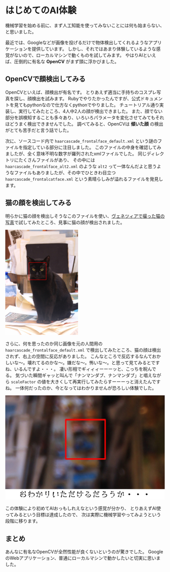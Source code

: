 # はじめてのAI体験

機械学習を始める前に、まず人工知能を使ってみないことには何も始まらない、と思いました。

最近では、Googleなどが画像を投げるだけで物体検出してくれるようなアプリケーションを提供しています。
しかし、それではあまり体験しているような感覚がないので、ローカルマシンで動くものを試してみます。
やはりAIといえば、圧倒的に有名な **OpenCV** がまず頭に浮かびました。


## OpenCVで顔検出してみる

OpenCVといえば、顔検出が有名です。
とりあえず適当に手持ちのコスプレ写真を探し、顔検出を試みます。
Rubyでやりたかったんですが、公式ドキュメントを見てもpythonなので仕方なくpythonでやりました。
チュートリアル通り実装し、実行してみたところ、4人中2人の顔が検出できました。
また、顔でない部分を誤検知することも多々あり、いろいろパラメータを変化させてみてもそれほどうまく検出できませんでした。
調べてみると、OpenCVは **傾いた顔** の検出がとても苦手だと言う話でした。

次に、ソースコード内で `haarcascade_frontalface_default.xml` という謎のファイルを指定している部分に注目しました。
このファイルの中身を確認してみましたが、全く意味不明な数字が羅列されたxmlファイルでした。
同じディレクトリにたくさんファイルがあり、 その中には `haarcascade_frontalface_alt2.xml` のような `alt2` って一体なんだよと思うようなファイルもありましたが、その中でひときわ目立つ `haarcascade_frontalcatface.xml` という素晴らしみが溢れるファイルを発見します。

## 猫の顔を検出してみる


明らかに猫の顔を検出しそうなこのファイルを使い、[ヴェネツィアで撮った猫の写真](https://raw.githubusercontent.com/np-complete/c94/master/images/cat.jpg)で試してみたところ、見事に猫の顔が検出されました。

![](images/cat-cat.jpg)

さらに、何を思ったのか同じ画像を元の人間用の `haarcascade_frontalface_default.xml` で検出してみたところ、猫の顔は検出されず、右上の空間に反応がありました。
こんなところで反応するなんておかしいな〜。壊れてるのかな〜。嫌だな〜。怖いな〜。と思って見てみるとですね、いるんですよ・・・。
凄い形相でギィィィーーーッと、こっちを睨んでる。
気づいた瞬間ギャッと叫んで「ナンマンダブ、ナンマンダブ」と唱えながら `scaleFactor` の値を大きくして再実行してみたらすーーーっと消えたんですね。
一体何だったのか、今となってはわかりませんが恐ろしい体験でした。

![](images/cat-frontal.jpg)

この体験により初めてAIおっもしれえなという感覚が分かり、
とりあえずAI使ってみるという目標は達成したので、
次は実際に機械学習やってみようという段階に移ります。


## まとめ

あんなに有名なOpenCVが全然性能が良くないというのが驚きでした。
GoogleのWebアプリケーション、普通にローカルマシンで動かしたいと切実に思いました。
